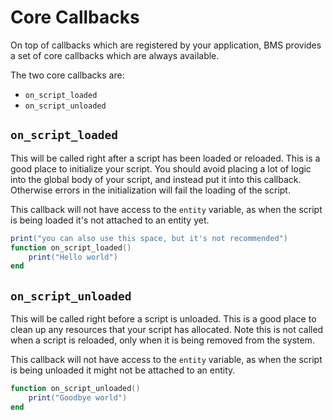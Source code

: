 # Core Callbacks

On top of callbacks which are registered by your application, BMS provides a set of core callbacks which are always available.

The two core callbacks are:
- `on_script_loaded`
- `on_script_unloaded`

## `on_script_loaded`

This will be called right after a script has been loaded or reloaded. This is a good place to initialize your script. You should avoid placing a lot of logic into the global body of your script, and instead put it into this callback. Otherwise errors in the initialization will fail the loading of the script.

This callback will not have access to the `entity` variable, as when the script is being loaded it's not attached to an entity yet.

```lua
print("you can also use this space, but it's not recommended")
function on_script_loaded()
    print("Hello world")
end
```

## `on_script_unloaded`

This will be called right before a script is unloaded. This is a good place to clean up any resources that your script has allocated. Note this is not called when a script is reloaded, only when it is being removed from the system.

This callback will not have access to the `entity` variable, as when the script is being unloaded it might not be attached to an entity.

```lua
function on_script_unloaded()
    print("Goodbye world")
end
```
